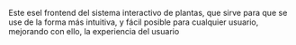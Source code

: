 Este esel frontend del sistema interactivo de plantas, que sirve para que se use de la forma más intuitiva, y fácil posible para cualquier usuario, mejorando con ello, la experiencia del usuario